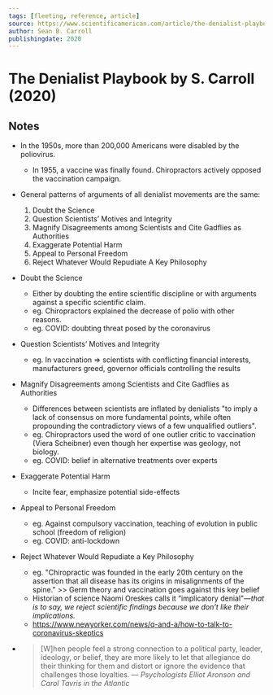 ```yaml
---
tags: [fleeting, reference, article]
source: https://www.scientificamerican.com/article/the-denialist-playbook/
author: Sean B. Carroll
publishingdate: 2020
---
```


# The Denialist Playbook by S. Carroll (2020)

## Notes
- In the 1950s, more than 200,000 Americans were disabled by the poliovirus.
  - In 1955, a vaccine was finally found. Chiropractors actively opposed the vaccination campaign.
- General patterns of arguments of all denialist movements are the same:
  1. Doubt the Science
  2. Question Scientists’ Motives and Integrity
  3. Magnify Disagreements among Scientists and Cite Gadflies as Authorities
  4. Exaggerate Potential Harm
  5. Appeal to Personal Freedom
  6. Reject Whatever Would Repudiate A Key Philosophy

- Doubt the Science
  - Either by doubting the entire scientific discipline or with arguments against a specific scientific claim.
  - eg. Chiropractors explained the decrease of polio with other reasons.
  - eg. COVID: doubting threat posed by the coronavirus
- Question Scientists’ Motives and Integrity
  - eg. In vaccination => scientists with conflicting financial interests, manufacturers greed, governor officials controlling the results
- Magnify Disagreements among Scientists and Cite Gadflies as Authorities
  - Differences between scientists are inflated by denialists "to imply a lack of consensus on more fundamental points, while often propounding the contradictory views of a few unqualified outliers".
  - eg. Chiropractors used the word of one outlier critic to vaccination (Viera Scheibner) even though her expertise was geology, not biology.
  - eg. COVID: belief in alternative treatments over experts
- Exaggerate Potential Harm
  - Incite fear, emphasize potential side-effects
- Appeal to Personal Freedom
  - eg. Against compulsory vaccination, teaching of evolution in public school (freedom of religion)
  - eg. COVID: anti-lockdown
- Reject Whatever Would Repudiate a Key Philosophy 
  - eg. "Chiropractic was founded in the early 20th century on the assertion that all disease has its origins in misalignments of the spine." >> Germ theory and vaccination goes against this key belief
  - Historian of science Naomi Oreskes calls it “implicatory denial"—*that is to say, we reject scientific findings because we don’t like their implications.*
  - https://www.newyorker.com/news/q-and-a/how-to-talk-to-coronavirus-skeptics


- > [W]hen people feel a strong connection to a political party, leader, ideology, or belief, they are more likely to let that allegiance do their thinking for them and distort or ignore the evidence that challenges those loyalties. — *Psychologists Elliot Aronson and Carol Tavris in the Atlantic*